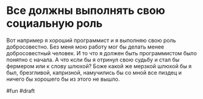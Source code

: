 # Все должны выполнять свою социальную роль

Вот например я хороший программист и я выполняю свою роль добросовестно. Без меня мою работу мог бы делать менее добросовестный человек. И то что я должен быть программистом было понятно с начала. А что ксли бы я отринул свою судьбу и стал бы фермером или к слову шлюхой? Боже какой же мерзкой шлюхой бы я был, брезгливой, капризной, намучились бы со мной все пиздец и ничего бы хорошего бы из этого не вышло.

#fun
#draft